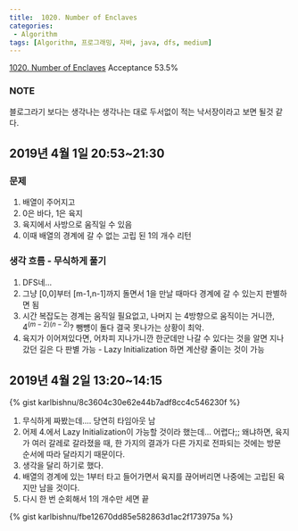 ```yaml
---
title:  1020. Number of Enclaves
categories:
 - Algorithm
tags: [Algorithm, 프로그래밍, 자바, java, dfs, medium]
---
```

[1020. Number of Enclaves](https://leetcode.com/problems/number-of-enclaves/)
Acceptance 53.5%

### NOTE
블로그라기 보다는 생각나는 생각나는 대로 두서없이 적는 낙서장이라고 보면 될것 같다.

## 2019년 4월 1일 20:53~21:30
### 문제
1. 배열이 주어지고
2. 0은 바다, 1은 육지
3. 육지에서 사방으로 움직일 수 있음
4. 이때 배열의 경계에 갈 수 없는 고립 된 1의 개수 리턴

### 생각 흐름 - 무식하게 풀기
1. DFS네...
2. 그냥 [0,0]부터 [m-1,n-1]까지 돌면서 1을 만날 때마다 경계에 갈 수 있는지 판별하면 됨
3. 시간 복잡도는 경계는 움직일 필요없고, 나머지 는 4방향으로 움직이는 거니깐, $4^{(m-2)(n-2)}$? 뺑뻉이 돌다 결국 못나가는 상황이 최악.
4. 육지가 이어져있다면, 어차피 지나가니깐 한군데만 나갈 수 있다는 것을 알면 지나갔던 길은 다 판별 가능 - Lazy Initialization 하면 계산량 줄이는 것이 가능

## 2019년 4월 2일 13:20~14:15
{% gist karlbishnu/8c3604c30e62e44b7adf8cc4c546230f %}

1. 무식하게 짜봤는데.... 당연히 타임아웃 남
2. 어제 4.에서 Lazy Initialization이 가능할 것이라 했는데... 어렵다;; 왜냐하면, 육지가 여러 갈레로 갈라졌을 때, 한 가지의 결과가 다른 가지로 전파되는 것에는 방문 순서에 따라 달라지기 때문이다.
3. 생각을 달리 하기로 했다.
4. 배열의 경계에 있는 1부터 타고 들어가면서 육지를 끊어버리면 나중에는 고립된 육지만 남을 것이다.
5. 다시 한 번 순회해서 1의 개수만 세면 끝

{% gist karlbishnu/fbe12670dd85e582863d1ac2f173975a %}

